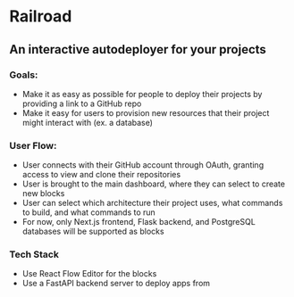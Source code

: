 # Railroad
## An interactive autodeployer for your projects


### Goals:
- Make it as easy as possible for people to deploy their projects by providing a link to a GitHub repo
- Make it easy for users to provision new resources that their project might interact with (ex. a database)

### User Flow:
- User connects with their GitHub account through OAuth, granting access to view and clone their repositories
- User is brought to the main dashboard, where they can select to create new blocks
- User can select which architecture their project uses, what commands to build, and what commands to run
- For now, only Next.js frontend, Flask backend, and PostgreSQL databases will be supported as blocks

### Tech Stack
- Use React Flow Editor for the blocks
- Use a FastAPI backend server to deploy apps from
